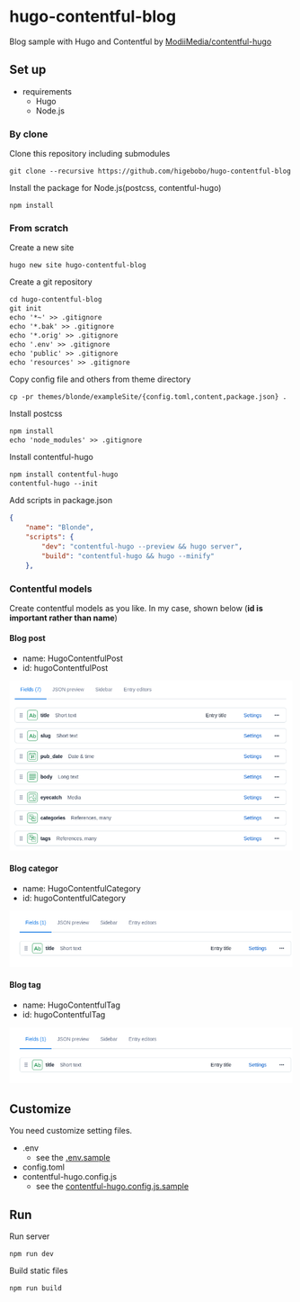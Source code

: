 # hugo-contentful-blog

Blog sample with Hugo and Contentful by [ModiiMedia/contentful-hugo](https://github.com/ModiiMedia/contentful-hugo)

## Set up

* requirements
    * Hugo
    * Node.js

### By clone

Clone this repository including submodules

```shell
git clone --recursive https://github.com/higebobo/hugo-contentful-blog
```

Install the package for Node.js(postcss, contentful-hugo)

```shell
npm install
```

### From scratch

Create a new site

```shell
hugo new site hugo-contentful-blog
```

Create a git repository

```shell
cd hugo-contentful-blog
git init
echo '*~' >> .gitignore
echo '*.bak' >> .gitignore
echo '*.orig' >> .gitignore
echo '.env' >> .gitignore
echo 'public' >> .gitignore
echo 'resources' >> .gitignore
```

Copy config file and others from theme directory

```shell
cp -pr themes/blonde/exampleSite/{config.toml,content,package.json} .
```

Install postcss

```shell
npm install
echo 'node_modules' >> .gitignore
```

Install contentful-hugo

```shell
npm install contentful-hugo
contentful-hugo --init
```

Add scripts in package.json

```json
{
    "name": "Blonde",
    "scripts": {
        "dev": "contentful-hugo --preview && hugo server",
        "build": "contentful-hugo && hugo --minify"
    },
```

### Contentful models

Create contentful models as you like.
In my case, shown below (**id is important rather than name**)

#### Blog post

* name: HugoContentfulPost
* id: hugoContentfulPost

![models](./screenshots/01.png)

#### Blog categor

* name: HugoContentfulCategory
* id: hugoContentfulCategory

![models](./screenshots/02.png)

#### Blog tag

* name: HugoContentfulTag
* id: hugoContentfulTag

![models](./screenshots/02.png)

## Customize

You need customize setting files.

* .env
    * see the [.env.sample](./.env.sample)
* config.toml
* contentful-hugo.config.js
    * see the [contentful-hugo.config.js.sample](./contentful-hugo.config.js.sample)

## Run

Run server

```shell
npm run dev
```

Build static files

```shell
npm run build
```
